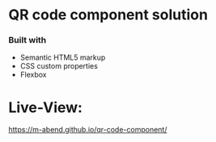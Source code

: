 # QR code component solution


### Built with

- Semantic HTML5 markup
- CSS custom properties
- Flexbox
# Live-View:

https://m-abend.github.io/qr-code-component/
